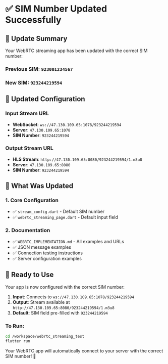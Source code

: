 # ✅ SIM Number Updated Successfully

## 🔄 Update Summary

Your WebRTC streaming app has been updated with the correct SIM number:

### **Previous SIM**: `923001234567`
### **New SIM**: `923244219594`

## 📍 Updated Configuration

### **Input Stream URL**
- **WebSocket**: `ws://47.130.109.65:1078/923244219594`
- **Server**: `47.130.109.65:1078`
- **SIM Number**: `923244219594`

### **Output Stream URL**
- **HLS Stream**: `http://47.130.109.65:8080/923244219594/1.m3u8`
- **Server**: `47.130.109.65:8080`
- **SIM Number**: `923244219594`

## 🎯 What Was Updated

### 1. **Core Configuration**
- ✅ `stream_config.dart` - Default SIM number
- ✅ `webrtc_streaming_page.dart` - Default input field

### 2. **Documentation**
- ✅ `WEBRTC_IMPLEMENTATION.md` - All examples and URLs
- ✅ JSON message examples
- ✅ Connection testing instructions
- ✅ Server configuration examples

## 🚀 Ready to Use

Your app is now configured with the correct SIM number:

1. **Input**: Connects to `ws://47.130.109.65:1078/923244219594`
2. **Output**: Stream available at `http://47.130.109.65:8080/923244219594/1.m3u8`
3. **Default**: SIM field pre-filled with `923244219594`

### **To Run:**
```bash
cd /workspace/webrtc_streaming_test
flutter run
```

Your WebRTC app will automatically connect to your server with the correct SIM number! 🎉